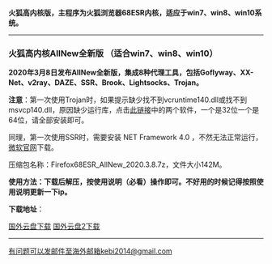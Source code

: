 **火狐高内核版，主程序为火狐浏览器68ESR内核，适应于win7、win8、win10系统。**

***

### 火狐高内核AllNew全新版 （适合win7、win8、win10）

**2020年3月8日发布AllNew全新版，集成8种代理工具，包括Goflyway、XX-Net、v2ray、DAZE、SSR、Brook、Lightsocks、Trojan。**

**注意**：第一次使用Trojan时，如果提示缺少找不到vcruntime140.dll或找不到msvcp140.dll，原因缺少运行库，点击[此链接](https://www.microsoft.com/en-us/download/details.aspx?id=48145)中的两个软件，一个是32位一个是64位，请全部安装即可。

同理，第一次使用SSR时，需要安装 NET Framework 4.0 ，不然无法正常运行，[微软官网](https://www.microsoft.com/zh-cn/download/details.aspx?id=17718)下载。

压缩包名称：Firefox68ESR_AllNew_2020.3.8.7z，文件大小142M。

**使用方法：下载后解压，按使用说明（必看）操作即可。不好用的时候记得按照使用说明更新一下ip。**

**下载地址**：

[国外云盘下载](http://www.freedown9.com/html/20200308/Firefox68ESR_AllNew_2020.3.8.7z) 
[国外云盘2下载](http://tr1.freedown9.com/20200308/Firefox68ESR_AllNew_2020.3.8.7z)

***

有问题可以发邮件至海外邮箱kebi2014@gmail.com